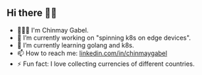## Hi there 👋🏽

- 🙋🏽‍♂️ I'm Chinmay Gabel.
- 🔭 I’m currently working on "spinning k8s on edge devices".
- 🌱 I’m currently learning golang and k8s.
- 📫 How to reach me: [linkedin.com/in/chinmaygabel](linkedin.com/in/chinmaygabel)
- ⚡ Fun fact: I love collecting currencies of different countries.
